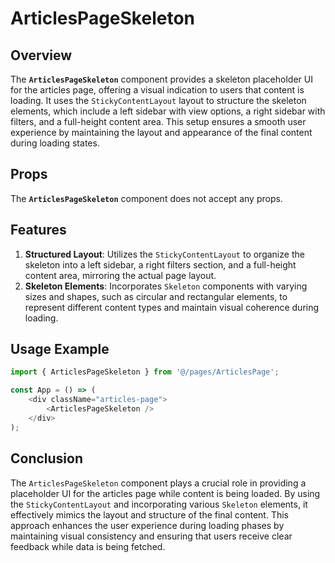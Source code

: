 # ArticlesPageSkeleton

## Overview
The **`ArticlesPageSkeleton`** component provides a skeleton placeholder UI for the articles page, offering a visual indication to users that content is loading. It uses the `StickyContentLayout` layout to structure the skeleton elements, which include a left sidebar with view options, a right sidebar with filters, and a full-height content area. This setup ensures a smooth user experience by maintaining the layout and appearance of the final content during loading states.

## Props
The **`ArticlesPageSkeleton`** component does not accept any props.

## Features
1. **Structured Layout**: Utilizes the `StickyContentLayout` to organize the skeleton into a left sidebar, a right filters section, and a full-height content area, mirroring the actual page layout.
2. **Skeleton Elements**: Incorporates `Skeleton` components with varying sizes and shapes, such as circular and rectangular elements, to represent different content types and maintain visual coherence during loading.

## Usage Example
```typescript jsx
import { ArticlesPageSkeleton } from '@/pages/ArticlesPage';

const App = () => (
    <div className="articles-page">
        <ArticlesPageSkeleton />
    </div>
);
```

## Conclusion
The `ArticlesPageSkeleton` component plays a crucial role in providing a placeholder UI for the articles page while content is being loaded. By using the `StickyContentLayout` and incorporating various `Skeleton` elements, it effectively mimics the layout and structure of the final content. This approach enhances the user experience during loading phases by maintaining visual consistency and ensuring that users receive clear feedback while data is being fetched.
